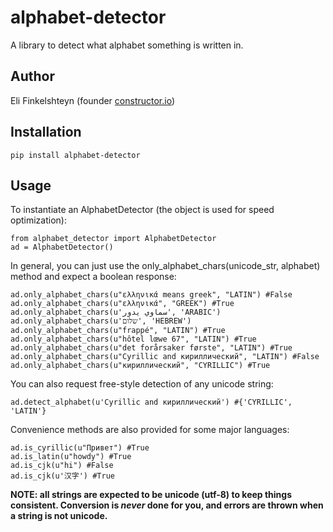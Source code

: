# alphabet-detector
A library to detect what alphabet something is written in.

## Author
Eli Finkelshteyn (founder [constructor.io](http://www.constructor.io))

## Installation
<code>pip install alphabet-detector</code>  

## Usage
To instantiate an AlphabetDetector (the object is used for speed optimization):


    from alphabet_detector import AlphabetDetector
    ad = AlphabetDetector()

In general, you can just use the only_alphabet_chars(unicode_str, alphabet) method and expect a boolean response:


    ad.only_alphabet_chars(u"ελληνικά means greek", "LATIN") #False
    ad.only_alphabet_chars(u"ελληνικά", "GREEK") #True
    ad.only_alphabet_chars(u'سماوي يدور', 'ARABIC')
    ad.only_alphabet_chars(u'שלום', 'HEBREW')
    ad.only_alphabet_chars(u"frappé", "LATIN") #True
    ad.only_alphabet_chars(u"hôtel lœwe 67", "LATIN") #True
    ad.only_alphabet_chars(u"det forårsaker første", "LATIN") #True
    ad.only_alphabet_chars(u"Cyrillic and кириллический", "LATIN") #False
    ad.only_alphabet_chars(u"кириллический", "CYRILLIC") #True

You can also request free-style detection of any unicode string:


    ad.detect_alphabet(u'Cyrillic and кириллический') #{'CYRILLIC', 'LATIN'}

Convenience methods are also provided for some major languages:


    ad.is_cyrillic(u"Привет") #True  
    ad.is_latin(u"howdy") #True
    ad.is_cjk(u"hi") #False
    ad.is_cjk(u'汉字') #True


**NOTE: all strings are expected to be unicode (utf-8) to keep things consistent. Conversion is *never* done for you, and errors are thrown when a string is not unicode.**
